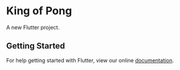 # King of Pong

A new Flutter project.

## Getting Started

For help getting started with Flutter, view our online
[documentation](https://flutter.io/).
